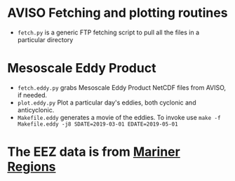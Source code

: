 # AVISO Fetching and plotting routines

- `fetch.py` is a generic FTP fetching script to pull all the files in a particular directory

# Mesoscale Eddy Product

- `fetch.eddy.py` grabs Mesoscale Eddy Product NetCDF files from AVISO, if needed.
- `plot.eddy.py` Plot a particular day's eddies, both cyclonic and anticyclonic.
- `Makefile.eddy` generates a movie of the eddies. To invoke use `make -f Makefile.eddy -j8 SDATE=2019-03-01 EDATE=2019-05-01`

# The EEZ data is from [Mariner Regions](https://www.marineregions.org/downloads.php)
